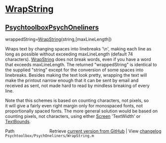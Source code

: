 # [WrapString](WrapString)
## [Psychtoolbox](Psychtoolbox)[PsychOneliners](PsychOneliners)

wrappedString=[WrapString](WrapString)(string,[maxLineLength])  
  
Wraps text by changing spaces into linebreaks '\n', making each line as  
long as possible without exceeding maxLineLength (default 74  
characters). [WrapString](WrapString) does not break words, even if you have a word  
that exceeds maxLineLength. The returned "wrappedString" is identical to  
the supplied "string" except for the conversion of some spaces into  
linebreaks. Besides making the text look pretty, wrapping the text will  
make the printout narrow enough that it can be sent by email and  
received as sent, not made hard to read by mindless breaking of every  
line.  
  
Note that this schemes is based on counting characters, not pixels, so  
it will give a fairly even right margin only for monospaced fonts, not  
proportionally spaced fonts. The more general solution would be based on  
counting pixels, not characters, using either [Screen](Screen) 'TextWidth' or  
[TextBounds](TextBounds).  




<div class="code_header" style="text-align:right;">
  <span style="float:left;">Path&nbsp;&nbsp;</span> <span class="counter">Retrieve <a href=
  "https://raw.github.com/Psychtoolbox-3/Psychtoolbox-3/beta/Psychtoolbox/PsychOneliners/WrapString.m">current version from GitHub</a> | View <a href=
  "https://github.com/Psychtoolbox-3/Psychtoolbox-3/commits/beta/Psychtoolbox/PsychOneliners/WrapString.m">changelog</a></span>
</div>
<div class="code">
  <code>Psychtoolbox/PsychOneliners/WrapString.m</code>
</div>

